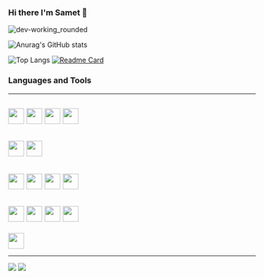 ### Hi there I'm Samet 👋

![dev-working_rounded](https://user-images.githubusercontent.com/75490736/141855530-3a345914-b915-4533-88f5-be0189ce2969.gif)

![Anurag's GitHub stats](https://github-readme-stats.vercel.app/api?username=Smtrbci&show_icons=true&theme=tokyonight)

![Top Langs](https://github-readme-stats.vercel.app/api/top-langs/?username=Smtrbci&layout=compact&theme=tokyonight)
[![Readme Card](https://github-readme-stats.vercel.app/api/pin/?username=Smtrbci&repo=Python-Project&theme=tokyonight)](https://github.com/Smtrbci/Python-Project)

### Languages and Tools
------------------------------------------------------------------------------------------
<img height="32" width="32" src="https://img.icons8.com/fluency/48/000000/python.png"/> <img height="32" width="32" src="https://img.icons8.com/color/48/000000/java-coffee-cup-logo--v1.png"/> <img height="32" width="32" src="https://img.icons8.com/color/48/000000/c-programming.png"/> <img height="32" width="32" src="https://img.icons8.com/external-tal-revivo-color-tal-revivo/48/000000/external-cplusplus-a-general-purpose-descriptive-programming-computer-language-logo-color-tal-revivo.png"/>
------------------------------------------------------------------------------------------
<img height="32" width="32" src="https://img.icons8.com/fluency/48/000000/flutter.png"/> <img height="32" width="32" src="https://img.icons8.com/color/48/000000/dart.png"/>
------------------------------------------------------------------------------------------
<img height="32" width="32" src="https://img.icons8.com/color/48/000000/visual-studio-code-2019.png"/> <img height="32" width="32" src="https://img.icons8.com/color/50/000000/android-studio--v3.png"/> <img height="32" width="32" src="https://img.icons8.com/fluency/48/000000/unity.png"/> <img height="32" width="32" src="https://img.icons8.com/color/48/000000/unreal-engine.png"/>
------------------------------------------------------------------------------------------
<img height="32" width="32" src="https://img.icons8.com/color/48/000000/javascript--v1.png"/> <img height="32" width="32" src="https://img.icons8.com/color/64/000000/html-5--v1.png"/> <img height="32" width="32" src="https://img.icons8.com/color/48/000000/css3.png"/> <img height="32" width="32" src="https://img.icons8.com/officel/40/000000/php-logo.png"/>
------------------------------------------------------------------------------------------
<img height="32" width="32" src="https://img.icons8.com/color/48/000000/wordpress.png"/>

------------------------------------------------------------------------------------------

<img src="https://img.shields.io/twitter/follow/smtrbci?color=%231DA1F2&style=for-the-badge"/> <img src="https://img.shields.io/website?color=%2300D564&style=for-the-badge&up_message=Capslockweb&url=https%3A%2F%2Fcapslockweb.com%2F"/>
